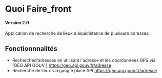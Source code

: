 # Quoi Faire_front

#### Version 2.0
Application de recherche de lieux a équidistance de plusieurs adresses. 

## Fonctionnnalités
* Recherched'adresses en utilisant l'adresse et les coordonnées GPS via [GEO API GOUV ] https://geo.api.gouv.fr/adresse
* Recherche de lieux via google place API https://geo.api.gouv.fr/adresse
